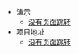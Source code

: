   * 演示
    * [没有页面跳转](http://39.98.190.128/index.html)
  * 项目地址
    * [没有页面跳转](https://github.com/macrozheng/mall)

